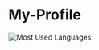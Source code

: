 # My-Profile

![Most Used Languages](https://github-readme-stats.vercel.app/api/top-langs/?username=nclsAW&layout=compact&theme=dark)
